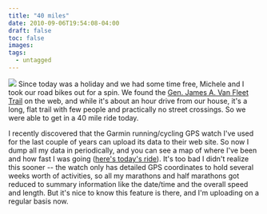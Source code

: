 ```yaml
---
title: "40 miles"
date: 2010-09-06T19:54:08-04:00
draft: false
toc: false
images:
tags:
  - untagged
---
```

[![][1]](http://www.home.loudermilk.org/gallery/v/misc/IMG_2235.JPG.html) Since today was a holiday and we had some time free, Michele and I took our road bikes out for a spin. We found the [Gen. James A. Van Fleet Trail](http://www.dep.state.fl.us/gwt/guide/regions/eastcentral/trails/general_james.htm) on the web, and while it's about an hour drive from our house, it's a long, flat trail with few people and practically no street crossings. So we were able to get in a 40 mile ride today.



I recently discovered that the Garmin running/cycling GPS watch I've used for the last couple of years can upload its data to their web site. So now I dump all my data in periodically, and you can see a map of where I've been and how fast I was going ([here's today's ride](http://connect.garmin.com/activity/47873428)). It's too bad I didn't realize this sooner -- the watch only has detailed GPS coordinates to hold several weeks worth of activities, so all my marathons and half marathons got reduced to summary information like the date/time and the overall speed and length. But it's nice to know this feature is there, and I'm uploading on a regular basis now.

  [1]: https://imgprx.livejournal.net/1bf69d501d6002a2c0ad316d916c87f6b4a89e24/kp6dxsd8Euxi3iGxAqucft35YvCvhev5U-ltF4Oxa0kNa3DAO8ak5yGEUpCfErw0f94C9pNkNTAOLY5zDQPd9vjJ0qQxbegMjtuFwv_bNz2YiHpWOzHQjxTmHwY1rfJX
